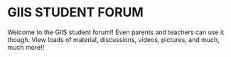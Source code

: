 # GIIS STUDENT FORUM

Welcome to the GIIS student forum!! Even parents and teachers can use it though. View loads of material, discussions, videos, pictures, and much, much more!!

